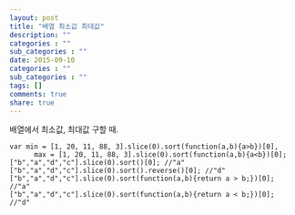 ```yaml
---
layout: post
title: "배열 최소값 최대값"
description: ""
categories : ""
sub_categories : ""
date: 2015-09-10
categories : ""
sub_categories : ""
tags: []
comments: true
share: true
---
```


배열에서 최소값, 최대값 구할 때.

  

    var min = [1, 20, 11, 88, 3].slice(0).sort(function(a,b){a>b})[0],
          max = [1, 20, 11, 88, 3].slice(0).sort(function(a,b){a<b})[0];
    ["b","a","d","c"].slice(0).sort()[0]; //"a"
    ["b","a","d","c"].slice(0).sort().reverse()[0]; //"d"
    ["b","a","d","c"].slice(0).sort(function(a,b){return a > b;})[0]; //"a"
    ["b","a","d","c"].slice(0).sort(function(a,b){return a < b;})[0]; //"d"

